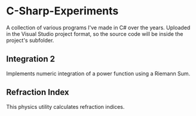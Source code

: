 # C-Sharp-Experiments
A collection of various programs I've made in C# over the years.
Uploaded in the Visual Studio project format, so the source code will be inside the project's subfolder.

## Integration 2
Implements numeric integration of a power function using a Riemann Sum.

## Refraction Index
This physics utility calculates refraction indices.
